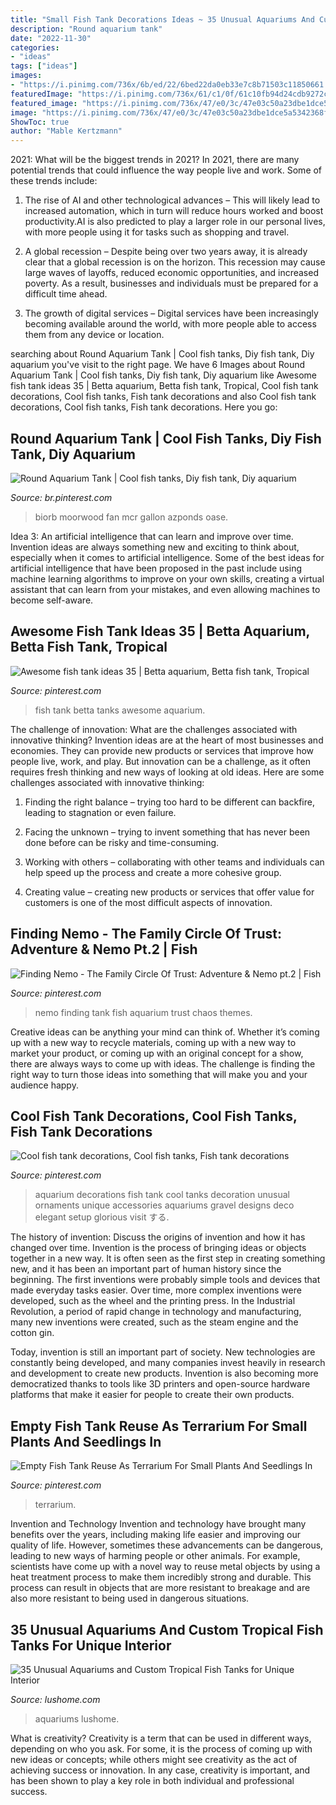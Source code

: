 ```yaml
---
title: "Small Fish Tank Decorations Ideas ~ 35 Unusual Aquariums And Custom Tropical Fish Tanks For Unique Interior"
description: "Round aquarium tank"
date: "2022-11-30"
categories:
- "ideas"
tags: ["ideas"]
images:
- "https://i.pinimg.com/736x/6b/ed/22/6bed22da0eb33e7c8b71503c11850661.jpg"
featuredImage: "https://i.pinimg.com/736x/61/c1/0f/61c10fb94d24cdb9272c32ef24db908c.jpg"
featured_image: "https://i.pinimg.com/736x/47/e0/3c/47e03c50a23dbe1dce5a5342368f007f--cool-fish-tanks-aquarium-decorations.jpg"
image: "https://i.pinimg.com/736x/47/e0/3c/47e03c50a23dbe1dce5a5342368f007f--cool-fish-tanks-aquarium-decorations.jpg"
ShowToc: true
author: "Mable Kertzmann"
---
```



2021: What will be the biggest trends in 2021?
In 2021, there are many potential trends that could influence the way people live and work. Some of these trends include:
1. The rise of AI and other technological advances – This will likely lead to increased automation, which in turn will reduce hours worked and boost productivity.AI is also predicted to play a larger role in our personal lives, with more people using it for tasks such as shopping and travel.

2. A global recession – Despite being over two years away, it is already clear that a global recession is on the horizon. This recession may cause large waves of layoffs, reduced economic opportunities, and increased poverty. As a result, businesses and individuals must be prepared for a difficult time ahead.

3. The growth of digital services – Digital services have been increasingly becoming available around the world, with more people able to access them from any device or location.

	

		
searching about Round Aquarium Tank | Cool fish tanks, Diy fish tank, Diy aquarium you've visit to the right page. We have 6 Images about Round Aquarium Tank | Cool fish tanks, Diy fish tank, Diy aquarium like Awesome fish tank ideas 35 | Betta aquarium, Betta fish tank, Tropical, Cool fish tank decorations, Cool fish tanks, Fish tank decorations and also Cool fish tank decorations, Cool fish tanks, Fish tank decorations. Here you go:
		
    
## Round Aquarium Tank | Cool Fish Tanks, Diy Fish Tank, Diy Aquarium

<img loading=lazy src="https://i.pinimg.com/736x/4a/72/1b/4a721b650ff16f5110da011db9cf3619.jpg" onerror="this.onerror=null;this.src='https://tse3.mm.bing.net/th?id=OIP.D6A2jDyVyRUYhQpFmNSn9wHaHa&amp;pid=15.1';" alt="Round Aquarium Tank | Cool fish tanks, Diy fish tank, Diy aquarium">

_Source: br.pinterest.com_

>biorb moorwood fan mcr gallon azponds oase. 

	

Idea 3: An artificial intelligence that can learn and improve over time.
Invention ideas are always something new and exciting to think about, especially when it comes to artificial intelligence. Some of the best ideas for artificial intelligence that have been proposed in the past include using machine learning algorithms to improve on your own skills, creating a virtual assistant that can learn from your mistakes, and even allowing machines to become self-aware.

    
## Awesome Fish Tank Ideas 35 | Betta Aquarium, Betta Fish Tank, Tropical

<img loading=lazy src="https://i.pinimg.com/736x/61/c1/0f/61c10fb94d24cdb9272c32ef24db908c.jpg" onerror="this.onerror=null;this.src='https://tse3.mm.bing.net/th?id=OIP.tITVwxzYlta72Aa9TziRqQHaLE&amp;pid=15.1';" alt="Awesome fish tank ideas 35 | Betta aquarium, Betta fish tank, Tropical">

_Source: pinterest.com_

>fish tank betta tanks awesome aquarium. 

	

The challenge of innovation: What are the challenges associated with innovative thinking?
Invention ideas are at the heart of most businesses and economies. They can provide new products or services that improve how people live, work, and play. But innovation can be a challenge, as it often requires fresh thinking and new ways of looking at old ideas. Here are some challenges associated with innovative thinking:
1) Finding the right balance – trying too hard to be different can backfire, leading to stagnation or even failure.

2) Facing the unknown – trying to invent something that has never been done before can be risky and time-consuming.

3) Working with others – collaborating with other teams and individuals can help speed up the process and create a more cohesive group.

4) Creating value – creating new products or services that offer value for customers is one of the most difficult aspects of innovation.

    
## Finding Nemo - The Family Circle Of Trust: Adventure &amp; Nemo Pt.2 | Fish

<img loading=lazy src="https://i.pinimg.com/736x/6b/ed/22/6bed22da0eb33e7c8b71503c11850661.jpg" onerror="this.onerror=null;this.src='https://tse1.mm.bing.net/th?id=OIP.bQJ2nzeYVEnAPumc3dkI-wHaEK&amp;pid=15.1';" alt="Finding Nemo - The Family Circle Of Trust: Adventure &amp; Nemo pt.2 | Fish">

_Source: pinterest.com_

>nemo finding tank fish aquarium trust chaos themes. 

	

Creative ideas can be anything your mind can think of. Whether it’s coming up with a new way to recycle materials, coming up with a new way to market your product, or coming up with an original concept for a show, there are always ways to come up with ideas. The challenge is finding the right way to turn those ideas into something that will make you and your audience happy.

    
## Cool Fish Tank Decorations, Cool Fish Tanks, Fish Tank Decorations

<img loading=lazy src="https://i.pinimg.com/736x/47/e0/3c/47e03c50a23dbe1dce5a5342368f007f--cool-fish-tanks-aquarium-decorations.jpg" onerror="this.onerror=null;this.src='https://tse3.mm.bing.net/th?id=OIP.m2NLZQEXMvY_UsYkdG0mWwHaFj&amp;pid=15.1';" alt="Cool fish tank decorations, Cool fish tanks, Fish tank decorations">

_Source: pinterest.com_

>aquarium decorations fish tank cool tanks decoration unusual ornaments unique accessories aquariums gravel designs deco elegant setup glorious visit する. 

	

The history of invention: Discuss the origins of invention and how it has changed over time.
Invention is the process of bringing ideas or objects together in a new way. It is often seen as the first step in creating something new, and it has been an important part of human history since the beginning.
The first inventions were probably simple tools and devices that made everyday tasks easier. Over time, more complex inventions were developed, such as the wheel and the printing press. In the Industrial Revolution, a period of rapid change in technology and manufacturing, many new inventions were created, such as the steam engine and the cotton gin.

Today, invention is still an important part of society. New technologies are constantly being developed, and many companies invest heavily in research and development to create new products. Invention is also becoming more democratized thanks to tools like 3D printers and open-source hardware platforms that make it easier for people to create their own products.

    
## Empty Fish Tank Reuse As Terrarium For Small Plants And Seedlings In

<img loading=lazy src="https://i.pinimg.com/736x/aa/ef/de/aaefde079bcb2eaffd1bb3b3aab348db.jpg" onerror="this.onerror=null;this.src='https://tse2.mm.bing.net/th?id=OIP.Ur4BgE0Y3uIHvCc4lPoJGAHaLH&amp;pid=15.1';" alt="Empty Fish Tank Reuse As Terrarium For Small Plants And Seedlings In">

_Source: pinterest.com_

>terrarium. 

	

Invention and Technology
Invention and technology have brought many benefits over the years, including making life easier and improving our quality of life. However, sometimes these advancements can be dangerous, leading to new ways of harming people or other animals. For example, scientists have come up with a novel way to reuse metal objects by using a heat treatment process to make them incredibly strong and durable. This process can result in objects that are more resistant to breakage and are also more resistant to being used in dangerous situations.

    
## 35 Unusual Aquariums And Custom Tropical Fish Tanks For Unique Interior

<img loading=lazy src="https://www.lushome.com/wp-content/uploads/2013/07/custom-aquariums-fish-tanks-24.jpg" onerror="this.onerror=null;this.src='https://tse1.mm.bing.net/th?id=OIP.vpda4k2mwiidZpMH9dtUBwAAAA&amp;pid=15.1';" alt="35 Unusual Aquariums and Custom Tropical Fish Tanks for Unique Interior">

_Source: lushome.com_

>aquariums lushome. 

	

What is creativity?
Creativity is a term that can be used in different ways, depending on who you ask. For some, it is the process of coming up with new ideas or concepts; while others might see creativity as the act of achieving success or innovation. In any case, creativity is important, and has been shown to play a key role in both individual and professional success.

